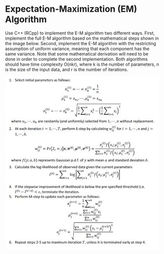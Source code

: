 # Expectation-Maximization (EM) Algorithm 
Use C++ (RCpp) to implement the E-M algorithm two different ways. First, implement the full E-M algorithm based on the mathematical steps shown in the image below. Second, implement the E-M algorithm with the restricting assumption of uniform variance, meaning that each component has the same variance. Note that some mathematical derivation will need to be done in order to complete the second implementation. Both algorithms should have time complexity O(nkr), where k is the number of parameters, n is the size of the input data, and r is the number of iterations.


![Mathematical steps of E-M algorithm](AlgorithmSteps.png)
